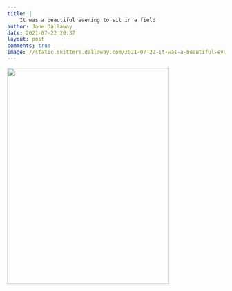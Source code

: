 ```yaml
---
title: |
    It was a beautiful evening to sit in a field
author: Jane Dallaway
date: 2021-07-22 20:37
layout: post
comments: true
image: //static.skitters.dallaway.com/2021-07-22-it-was-a-beautiful-evening-to-sit-in-a-field-fullsize-0.jpeg
---
```




<a href="//static.skitters.dallaway.com/2021-07-22-it-was-a-beautiful-evening-to-sit-in-a-field-fullsize-0.jpeg"><img src="//static.skitters.dallaway.com/2021-07-22-it-was-a-beautiful-evening-to-sit-in-a-field-thumb-0.jpeg" width="375" height="500"></a>

